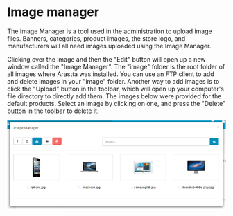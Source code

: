 Image manager
=============

The Image Manager is a tool used in the administration to upload image files. Banners, categories, product images, the store logo, and manufacturers will all need images uploaded using the Image Manager.

Clicking over the image and then the "Edit" button will open up a new window called the "Image Manager". The "image" folder is the root folder of all images where Arastta was installed. You can use an FTP client to add and delete images in your "image" folder. Another way to add images is to click the "Upload" button in the toolbar, which will open up your computer's file directory to directly add them. The images below were provided for the default products. Select an image by clicking on one, and press the "Delete" button in the toolbar to delete it.

![adding image manager](_images/adding-image-manager.png)
